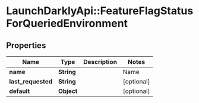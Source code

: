 # LaunchDarklyApi::FeatureFlagStatusForQueriedEnvironment

## Properties
Name | Type | Description | Notes
------------ | ------------- | ------------- | -------------
**name** | **String** | | Name     | Description | | --------:| ----------- | | new      | the feature flag was created within the last 7 days, and has not been requested yet | | active   | the feature flag was requested by your servers or clients within the last 7 days | | inactive | the feature flag was created more than 7 days ago, and hasn&#39;t been requested by your servers or clients within the past 7 days | | launched | one variation of the feature flag has been rolled out to all your users for at least 7 days |  | [optional] 
**last_requested** | **String** |  | [optional] 
**default** | **Object** |  | [optional] 


